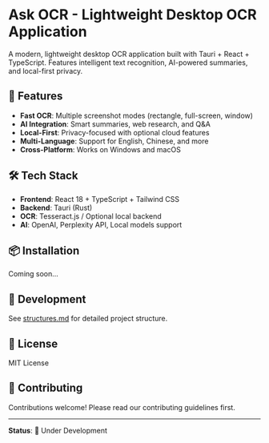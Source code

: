 # Ask OCR - Lightweight Desktop OCR Application

A modern, lightweight desktop OCR application built with Tauri + React + TypeScript. Features intelligent text recognition, AI-powered summaries, and local-first privacy.

## 🚀 Features

- **Fast OCR**: Multiple screenshot modes (rectangle, full-screen, window)
- **AI Integration**: Smart summaries, web research, and Q&A
- **Local-First**: Privacy-focused with optional cloud features
- **Multi-Language**: Support for English, Chinese, and more
- **Cross-Platform**: Works on Windows and macOS

## 🛠️ Tech Stack

- **Frontend**: React 18 + TypeScript + Tailwind CSS
- **Backend**: Tauri (Rust)
- **OCR**: Tesseract.js / Optional local backend
- **AI**: OpenAI, Perplexity API, Local models support

## 📦 Installation

Coming soon...

## 🔧 Development

See [structures.md](./structures.md) for detailed project structure.

## 📝 License

MIT License

## 🤝 Contributing

Contributions welcome! Please read our contributing guidelines first.

---

**Status**: 🚧 Under Development
